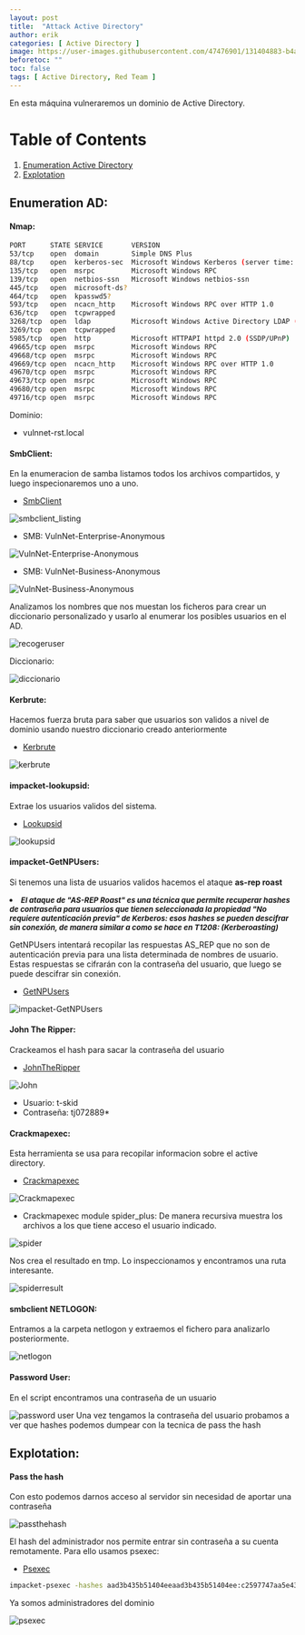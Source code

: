 ```yaml
---
layout: post
title:  "Attack Active Directory"
author: erik
categories: [ Active Directory ]
image: https://user-images.githubusercontent.com/47476901/131404883-b4abe28e-a673-4660-ba86-fe2f46530810.jpg
beforetoc: ""
toc: false
tags: [ Active Directory, Red Team ]
---
```


En esta máquina vulneraremos un dominio de Active Directory.

# Table of Contents
1. [Enumeration Active Directory](#EnumerationAD)
2. [Explotation](#Explotation)

## Enumeration AD: <a name="EnumerationAD"></a>
#### Nmap:
```bash
PORT      STATE SERVICE       VERSION
53/tcp    open  domain        Simple DNS Plus
88/tcp    open  kerberos-sec  Microsoft Windows Kerberos (server time: 2021-08-30 16:59:43Z)
135/tcp   open  msrpc         Microsoft Windows RPC
139/tcp   open  netbios-ssn   Microsoft Windows netbios-ssn
445/tcp   open  microsoft-ds?
464/tcp   open  kpasswd5?
593/tcp   open  ncacn_http    Microsoft Windows RPC over HTTP 1.0
636/tcp   open  tcpwrapped
3268/tcp  open  ldap          Microsoft Windows Active Directory LDAP (Domain: vulnnet-rst.local0., Site: Default-First-Site-Name)
3269/tcp  open  tcpwrapped
5985/tcp  open  http          Microsoft HTTPAPI httpd 2.0 (SSDP/UPnP)
49665/tcp open  msrpc         Microsoft Windows RPC
49668/tcp open  msrpc         Microsoft Windows RPC
49669/tcp open  ncacn_http    Microsoft Windows RPC over HTTP 1.0
49670/tcp open  msrpc         Microsoft Windows RPC
49673/tcp open  msrpc         Microsoft Windows RPC
49680/tcp open  msrpc         Microsoft Windows RPC
49716/tcp open  msrpc         Microsoft Windows RPC
```
Dominio:
- vulnnet-rst.local

#### SmbClient:

En la enumeracion de samba listamos todos los archivos compartidos, y luego inspecionaremos uno a uno.
- <a href="https://www.samba.org/samba/download" target="_blank">SmbClient</a>

![smbclient_listing](https://user-images.githubusercontent.com/47476901/131402701-ce0fe921-d129-4471-82c6-24501f0e1308.png)

- SMB: VulnNet-Enterprise-Anonymous

![VulnNet-Enterprise-Anonymous](https://user-images.githubusercontent.com/47476901/131402731-ef0d65e7-9a2d-44f0-ab8b-2f70068d502b.png)

- SMB: VulnNet-Business-Anonymous

![VulnNet-Business-Anonymous](https://user-images.githubusercontent.com/47476901/131402753-1cfcbf4f-28d5-48ca-b453-9857aa0b8ff3.png)

Analizamos los nombres que nos muestan los ficheros para crear un diccionario personalizado y usarlo al enumerar los posibles usuarios en el AD.

![recogeruser](https://user-images.githubusercontent.com/47476901/131402776-869348bf-d3b3-4911-9ef5-d36760d71c3b.png)

Diccionario:

![diccionario](https://user-images.githubusercontent.com/47476901/131402807-9f24c798-b8d9-49fb-88a5-31e39fee9995.png)

#### Kerbrute:

Hacemos fuerza bruta para saber que usuarios son validos a nivel de dominio usando nuestro diccionario creado anteriormente
- <a href="https://github.com/ropnop/kerbrute" target="_blank">Kerbrute</a>

![kerbrute](https://user-images.githubusercontent.com/47476901/131402818-de939578-3873-45ef-a4e9-4b306357a722.png)

#### impacket-lookupsid:

Extrae los usuarios validos del sistema.
- <a href="https://github.com/SecureAuthCorp/impacket/blob/master/examples/lookupsid.py" target="_blank">Lookupsid</a>

![lookupsid](https://user-images.githubusercontent.com/47476901/131402828-1f05eac2-80d5-494e-8599-cda86e24c50a.png)

#### impacket-GetNPUsers:

Si tenemos una lista de usuarios validos hacemos el ataque **as-rep roast**

<li><b><i><em style="font-size: 13px;">
El ataque de "AS-REP Roast" es una técnica que permite recuperar hashes de contraseña para usuarios que tienen seleccionada la propiedad "No requiere autenticación previa" de Kerberos: esos hashes se pueden descifrar sin conexión, de manera similar a como se hace en T1208: (Kerberoasting)
</em></i></b></li>

GetNPUsers intentará recopilar las respuestas AS_REP que no son de autenticación previa para una lista determinada de nombres de usuario. Estas respuestas se cifrarán con la contraseña del usuario, que luego se puede descifrar sin conexión.
- <a href="https://github.com/SecureAuthCorp/impacket/blob/master/examples/GetNPUsers.py" target="_blank">GetNPUsers</a>

![impacket-GetNPUsers](https://user-images.githubusercontent.com/47476901/131402842-2e67866b-7d8a-4e54-b42c-99af25852bb5.png)

#### John The Ripper:
Crackeamos el hash para sacar la contraseña del usuario
- <a href="https://www.openwall.com/john/" target="_blank">JohnTheRipper</a>

![John](https://user-images.githubusercontent.com/47476901/131403225-2ff909e6-56fe-4a43-9914-b5f94c849fbe.png)
- Usuario: t-skid
- Contraseña: tj072889*  

#### Crackmapexec:
Esta herramienta se usa para recopilar informacion sobre el active directory.
- <a href="https://github.com/byt3bl33d3r/CrackMapExec" target="_blank">Crackmapexec</a>

![Crackmapexec](https://user-images.githubusercontent.com/47476901/131402847-0984fe0e-917b-4fa6-b023-ec6a28f41727.png)

- Crackmapexec module spider_plus:
De manera recursiva muestra los archivos a los que tiene acceso el usuario indicado.

![spider](https://user-images.githubusercontent.com/47476901/131402860-f4ecb13d-9ca1-4685-9c8d-f268a8b777b2.png)

Nos crea el resultado en tmp.
Lo inspeccionamos y encontramos una ruta interesante.

![spiderresult](https://user-images.githubusercontent.com/47476901/131402873-285ae9b8-6e24-4fda-ac50-77a84663e196.png)

#### smbclient NETLOGON:
Entramos a la carpeta netlogon y extraemos el fichero para analizarlo posteriormente.

![netlogon](https://user-images.githubusercontent.com/47476901/131402885-6c21b663-7759-45f2-972a-68d564fa9f1e.png)

#### Password User:
En el script encontramos una contraseña de un usuario

![password user](https://user-images.githubusercontent.com/47476901/131402900-e6f113d0-5982-4411-bea3-0fb77f1f2dc7.png)
Una vez tengamos la contraseña del usuario probamos a ver que hashes podemos dumpear con la tecnica de pass the hash

## Explotation: <a name="Explotation"></a>
#### Pass the hash

Con esto podemos darnos acceso al servidor sin necesidad de aportar una contraseña

![passthehash](https://user-images.githubusercontent.com/47476901/131402921-beb788f6-17a0-4a14-8f07-feeac377e66a.png)

El hash del administrador nos permite entrar sin contraseña a su cuenta remotamente.
Para ello usamos psexec:
- <a href="https://github.com/SecureAuthCorp/impacket/blob/master/examples/psexec.py" target="_blank">Psexec</a>

```bash
impacket-psexec -hashes aad3b435b51404eeaad3b435b51404ee:c2597747aa5e43022a3a3049a3c3b09d  Administrator@10.10.204.28
```
Ya somos administradores del dominio

![psexec](https://user-images.githubusercontent.com/47476901/131402932-5a53aa6a-11fc-422e-882d-84737500e182.png)

